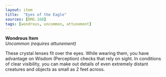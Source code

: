```yaml
---
layout: item
title:  "Eyes of the Eagle"
sources: [DMG.168]
tags: [wondrous, uncommon, attunement]
---
```


**Wondrous Item**  
*Uncommon (requires attunement)*

These crystal lenses fit over the eyes. While wearing them, you have advantage on Wisdom (Perception) checks that rely on sight. In conditions of clear visibility, you can make out details of even extremely distant creatures and objects as small as 2 feet across.